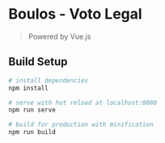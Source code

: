 # Boulos - Voto Legal

> Powered by Vue.js

## Build Setup

``` bash
# install dependencies
npm install

# serve with hot reload at localhost:8080
npm run serve

# build for production with minification
npm run build
```
